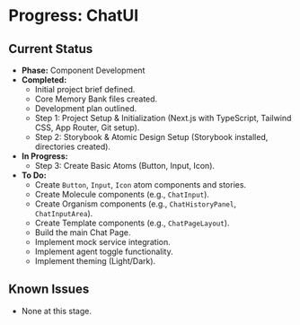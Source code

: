 # Progress: ChatUI

## Current Status
- **Phase:** Component Development
- **Completed:**
    - Initial project brief defined.
    - Core Memory Bank files created.
    - Development plan outlined.
    - Step 1: Project Setup & Initialization (Next.js with TypeScript, Tailwind CSS, App Router, Git setup).
    - Step 2: Storybook & Atomic Design Setup (Storybook installed, directories created).
- **In Progress:**
    - Step 3: Create Basic Atoms (Button, Input, Icon).
- **To Do:**
    - Create `Button`, `Input`, `Icon` atom components and stories.
    - Create Molecule components (e.g., `ChatInput`).
    - Create Organism components (e.g., `ChatHistoryPanel`, `ChatInputArea`).
    - Create Template components (e.g., `ChatPageLayout`).
    - Build the main Chat Page.
    - Implement mock service integration.
    - Implement agent toggle functionality.
    - Implement theming (Light/Dark).

## Known Issues
- None at this stage. 